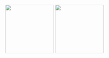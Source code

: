 <p align="center" height="240">
  <img height="160" src="https://github-readme-stats-one-bice.vercel.app/api?username=beverleymuetherkuo&show_icons=true" />
  <img height="160" src="https://github-readme-stats.vercel.app/api/top-langs/?username=beverleymuetherkuo&count_private=true&show_icons=true&hide_border=false&layout=compact"/>
</p>
